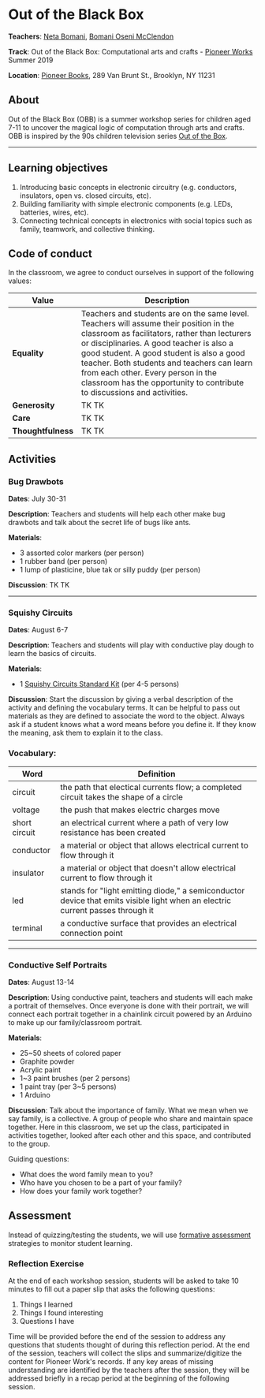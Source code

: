 Out of the Black Box
======

**Teachers**: [Neta Bomani](https://netabomani.com), [Bomani Oseni McClendon](http://bomani.xyz/)

**Track**: Out of the Black Box: Computational arts and crafts - [Pioneer Works](https://pioneerworks.org) Summer 2019

**Location**: [Pioneer Books](https://pioneerworks.org/bookstore/), 289 Van Brunt St., Brooklyn, NY 11231

## About
Out of the Black Box (OBB) is a summer workshop series for children aged 7-11 to uncover the magical logic of computation through arts and crafts. OBB is inspired by the 90s children television series [Out of the Box](https://en.wikipedia.org/wiki/Out_of_the_Box_(TV_series)).

------

## Learning objectives
1) Introducing basic concepts in electronic circuitry (e.g. conductors, insulators, open vs. closed circuits, etc).
2) Building familiarity with simple electronic components (e.g. LEDs, batteries, wires, etc).
3) Connecting technical concepts in electronics with social topics such as family, teamwork, and collective thinking.

## Code of conduct
In the classroom, we agree to conduct ourselves in support of the following values:

Value | Description
--- | ---
**Equality** | Teachers and students are on the same level. Teachers will assume their position in the classroom as facilitators, rather than lecturers or disciplinaries. A good teacher is also a good student. A good student is also a good teacher. Both students and teachers can learn from each other. Every person in the classroom has the opportunity to contribute to discussions and activities. 
**Generosity** | TK TK
**Care** | TK TK
**Thoughtfulness** | TK TK


## Activities 
### Bug Drawbots
**Dates**: July 30-31

**Description**: Teachers and students will help each other make bug drawbots and talk about the secret life of bugs like ants.

**Materials**:
- 3 assorted color markers (per person)
- 1 rubber band (per person)
- 1 lump of plasticine, blue tak or silly puddy (per person)

**Discussion**: TK TK

-----

### Squishy Circuits
**Dates**: August 6-7

**Description**: Teachers and students will play with conductive play dough to learn the basics of circuits. 

**Materials**:
- 1 [Squishy Circuits Standard Kit](https://squishycircuits.com/collections/kits/products/standard-kit) (per 4-5 persons)

**Discussion**: Start the discussion by giving a verbal description of the activity and defining the vocabulary terms. It can be helpful to pass out materials as they are defined to associate the word to the object. Always ask if a student knows what a word means before you define it. If they know the meaning, ask them to explain it to the class.

### Vocabulary:
Word | Definition
--- | ---
circuit | the path that electical currents flow; a completed circuit takes the shape of a circle
voltage | the push that makes electric charges move
short circuit | an electrical current where a path of very low resistance has been created
conductor | a material or object that allows electrical current to flow through it
insulator | a material or object that doesn't allow electrical current to flow through it
led | stands for "light emitting diode," a semiconductor device that emits visible light when an electric current passes through it
terminal | a conductive surface that provides an electrical connection point

------

### Conductive Self Portraits
**Dates**: August 13-14

**Description**: Using conductive paint, teachers and students will each make a portrait of themselves. Once everyone is done with their portrait, we will connect each portrait together in a chainlink circuit powered by an Arduino to make up our family/classroom portrait.

**Materials**: 
- 25~50 sheets of colored paper
- Graphite powder
- Acrylic paint
- 1~3 paint brushes (per 2 persons)
- 1 paint tray (per 3~5 persons)
- 1 Arduino

**Discussion**: Talk about the importance of family. What we mean when we say family, is a collective. A group of people who share and maintain space together. Here in this classroom, we set up the class, participated in activities together, looked after each other and this space, and contributed to the group. 

  Guiding questions:
- What does the word family mean to you? 
- Who have you chosen to be a part of your family? 
- How does your family work together? 

## Assessment
Instead of quizzing/testing the students, we will use [formative assessment](https://www.cmu.edu/teaching/assessment/basics/formative-summative.html) strategies to monitor student learning.

### Reflection Exercise
At the end of each workshop session, students will be asked to take 10 minutes to fill out a paper slip that asks the following questions:
1) Things I learned
2) Things I found interesting
3) Questions I have

Time will be provided before the end of the session to address any questions that students thought of during this reflection period. At the end of the session, teachers will collect the slips and summarize/digitize the content for Pioneer Work's records. If any key areas of missing understanding are identified by the teachers after the session, they will be addressed briefly in a recap period at the beginning of the following session.